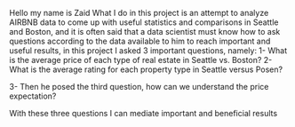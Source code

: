 Hello my name is Zaid
What I do in this project is an attempt to analyze AIRBNB data to come up with useful statistics and comparisons in Seattle and Boston, 
and it is often said that a data scientist must know how to ask questions according to the data available to him to reach important and useful results, in this project I asked 3 important questions, namely:
1- What is the average price of each type of real estate in Seattle vs. Boston?
2- What is the average rating for each property type in Seattle versus Posen?

3- Then he posed the third question, how can we understand the price expectation?

With these three questions I can mediate important and beneficial results